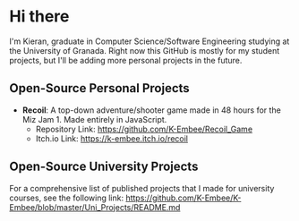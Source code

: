 # Hi there

I'm Kieran, graduate in Computer Science/Software Engineering studying at the University of Granada. Right now this GitHub is mostly for my student projects, but I'll be adding more personal projects in the future.

## Open-Source Personal Projects
* **Recoil**: A top-down adventure/shooter game made in 48 hours for the Miz Jam 1. Made entirely in JavaScript.
    * Repository Link: https://github.com/K-Embee/Recoil_Game
    * Itch.io Link: https://k-embee.itch.io/recoil

## Open-Source University Projects
For a comprehensive list of published projects that I made for university courses, see the following link: https://github.com/K-Embee/K-Embee/blob/master/Uni_Projects/README.md

